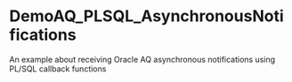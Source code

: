 DemoAQ_PLSQL_AsynchronousNotifications
======================================

An example about receiving Oracle AQ asynchronous notifications using PL/SQL callback functions
